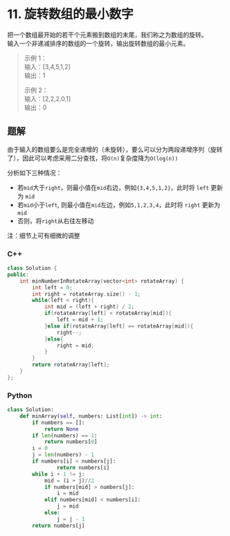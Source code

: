 # 11. 旋转数组的最小数字

把一个数组最开始的若干个元素搬到数组的末尾，我们称之为数组的旋转。  
输入一个非递减排序的数组的一个旋转，输出旋转数组的最小元素。  
> 示例 1：  
> 输入：[3,4,5,1,2]  
> 输出：1  
>
> 示例 2：  
> 输入：[2,2,2,0,1]  
> 输出：0

## 题解

由于输入的数组要么是完全递增的（未旋转），要么可以分为两段递增序列（旋转了），因此可以考虑采用二分查找，将`O(n)`复杂度降为`O(log(n))`

分析如下三种情况：

- 若`mid`大于`right`，则最小值在`mid`右边，例如`{3,4,5,1,2}`，此时将 `left` 更新为 `mid`
- 若`mid`小于`left`, 则最小值在`mid`左边，例如`5,1,2,3,4`，此时将 `right` 更新为 `mid`
- 否则，将`right`从右往左移动

注：细节上可有细微的调整

### C++

```cpp
class Solution {
public:
    int minNumberInRotateArray(vector<int> rotateArray) {
        int left = 0;
        int right = rotateArray.size() - 1;
        while(left < right){
            int mid = (left + right) / 2;
            if(rotateArray[left] < rotateArray[mid]){
                left = mid + 1;
            }else if(rotateArray[left] == rotateArray[mid]){
                right--;
            }else{
                right = mid;
            }
        }
        return rotateArray[left];
    }
};
```

### Python

```python
class Solution:
    def minArray(self, numbers: List[int]) -> int:
        if numbers == []:
            return None
        if len(numbers) == 1:
            return numbers[0]
        i = 0
        j = len(numbers) - 1
        if numbers[i] < numbers[j]:
                return numbers[i]
        while i + 1 != j:
            mid = (i + j)//2
            if numbers[mid] > numbers[j]:
                i = mid
            elif numbers[mid] < numbers[i]:
                j = mid
            else:
                j = j - 1
        return numbers[j]
```

